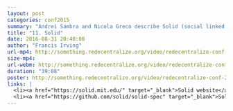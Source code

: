 ```yaml
---
layout: post
categories: conf2015
summary: "Andrei Sambra and Nicola Greco describe Solid (social linked data), a project led by web creator Tim Berners-Lee to change the way apps are made so people control their dat"
title: "11. Solid"
date: 2016-08-31 20:40:00
author: "Francis Irving"
url-mp4: http://something.redecentralize.org/video/redecentralize-conf-2015-11-solid.mp4
size-mp4: 
url-webm: http://something.redecentralize.org/video/redecentralize-conf-2015-11-solid.webm
duration: "39:08"
poster: http://something.redecentralize.org/video/redecentralize-conf-2015-11-solid.jpg
links: |
  <li><a href="https://solid.mit.edu/" target="_blank">Solid website</a></li>
  <li><a href="https://github.com/solid/solid-spec" target="_blank">Solid spec</a></li>
---
```

